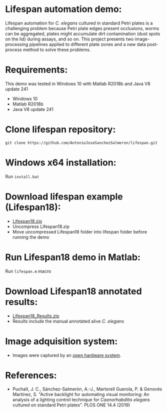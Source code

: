 # Lifespan automation demo:
Lifespan automation for *C. elegans* cultured in standard Petri plates is a challenging problem because Petri plate edges present occlusions, worms can be aggregated, plates might accumulate dirt contamination (dust spots on the lid) during assays, and so on. This project presents two image-processing pipelines applied to different plate zones and a new data post-process method to solve these problems. 

# Requirements:
This demo was tested in Windows 10 with Matlab R2018b and Java V8 update 241
- Windows 10
- Matlab R2018b
- Java V8 update 241

# Clone lifespan repository:
```
git clone https://github.com/AntonioJoseSanchezSalmeron/lifespan.git
```

# Windows x64 installation:
Run ```install.bat```

# Download lifespan example (Lifespan18):
- [Lifespan18.zip](https://active-vision.ai2.upv.es/wp-content/uploads/2020/01/Lifespan18.zip)
- Uncompress Lifespan18.zip
- Move uncompressed Lifespan18 folder into lifespan folder before running the demo

# Run Lifespan18 demo in Matlab:
Run ```lifespan.m``` macro

# Download Lifespan18 annotated results:
- [Lifespan18_Results.zip](https://active-vision.ai2.upv.es/wp-content/uploads/2020/01/Lifespan18_Results.zip)
- Results include the manual annotated alive *C. elegans*

# Image adquisition system:
- Images were captured by an [open hardware system](https://github.com/JCPuchalt/c-elegans_smartLight).

# References:
- Puchalt, J. C., Sánchez-Salmerón, A.-J., Martorell Guerola, P. & Genovés Martínez, S. "Active backlight for automating visual monitoring: An analysis of a lighting control technique for *Caenorhabditis elegans* cultured on standard Petri plates". PLOS ONE 14.4 (2019)